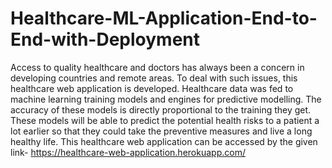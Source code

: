 # Healthcare-ML-Application-End-to-End-with-Deployment

Access to quality healthcare and doctors has always been a concern in developing countries and remote areas. To deal with such issues, this healthcare web application is developed. Healthcare data was fed to machine learning training models and engines for predictive modelling. The accuracy of these models is directly proportional to the training they get. These models will be able to predict the potential health risks to a patient a lot earlier so that they could take the preventive measures and live a long healthy life.
This healthcare web application can be accessed by the given link- https://healthcare-web-application.herokuapp.com/
